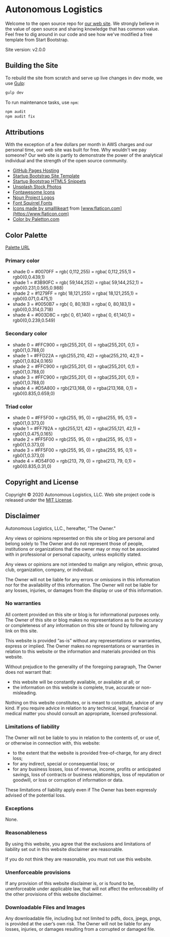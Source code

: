 # Autonomous Logistics

Welcome to the open source repo for [our web site](https://www.autonomouslogistics.co). We strongly believe in the value of open source and sharing knowledge that has common value. Feel free to dig around in our code and see how we've modified a free template from Start Bootstrap.

Site version: v2.0.0

## Building the Site

To rebuild the site from scratch and serve up live changes in dev mode, we use [Gulp](https://gulpjs.com/):

```bash
gulp dev
```

To run maintenance tasks, use `npm`:

```bash
npm audit
npm audit fix
```

## Attributions

With the exception of a few dollars per month in AWS charges and our personal time, our web site was built for free. Why wouldn't we pay someone? Our web site is partly to demonstrate the power of the analytical individual and the strength of the open source community.

* [GitHub Pages Hosting](https://pages.github.com/)
* [Startup Bootstrap Site Template](https://startbootstrap.com/template-overviews/agency)
* [Startup Bootstrap HTML5 Snippets](https://startbootstrap.com/snippets/)
* [Unsplash Stock Photos](https://unsplash.com)
* [Fontawesome Icons](https://fontawesome.com)
* [Noun Project Logos](https://thenounproject.com/S-Copinger/uploads/?i=11524)
* [Font Squirrel Fonts](https://www.fontsquirrel.com/fonts/sansation)
* [Icons made by smalllikeart](https://www.flaticon.com/authors/smalllikeart) from [www.flaticon.com](https://www.flaticon.com)
* [Color by Paletton.com](https://www.paletton.com)

## Color Palette

[Palette URL](http://paletton.com/#uid=33D0u0k++++qKZWAF+V+VAFZWqK)

### Primary color

* shade 0 = #0070FF = rgb(  0,112,255) = rgba(  0,112,255,1) = rgb0(0,0.439,1)
* shade 1 = #3B90FC = rgb( 59,144,252) = rgba( 59,144,252,1) = rgb0(0.231,0.565,0.988)
* shade 2 = #1279FF = rgb( 18,121,255) = rgba( 18,121,255,1) = rgb0(0.071,0.475,1)
* shade 3 = #0050B7 = rgb(  0, 80,183) = rgba(  0, 80,183,1) = rgb0(0,0.314,0.718)
* shade 4 = #003D8C = rgb(  0, 61,140) = rgba(  0, 61,140,1) = rgb0(0,0.239,0.549)

### Secondary color

* shade 0 = #FFC900 = rgb(255,201,  0) = rgba(255,201,  0,1) = rgb0(1,0.788,0)
* shade 1 = #FFD22A = rgb(255,210, 42) = rgba(255,210, 42,1) = rgb0(1,0.824,0.165)
* shade 2 = #FFC900 = rgb(255,201,  0) = rgba(255,201,  0,1) = rgb0(1,0.788,0)
* shade 3 = #FFC900 = rgb(255,201,  0) = rgba(255,201,  0,1) = rgb0(1,0.788,0)
* shade 4 = #D5A800 = rgb(213,168,  0) = rgba(213,168,  0,1) = rgb0(0.835,0.659,0)

### Triad color

* shade 0 = #FF5F00 = rgb(255, 95,  0) = rgba(255, 95,  0,1) = rgb0(1,0.373,0)
* shade 1 = #FF792A = rgb(255,121, 42) = rgba(255,121, 42,1) = rgb0(1,0.475,0.165)
* shade 2 = #FF5F00 = rgb(255, 95,  0) = rgba(255, 95,  0,1) = rgb0(1,0.373,0)
* shade 3 = #FF5F00 = rgb(255, 95,  0) = rgba(255, 95,  0,1) = rgb0(1,0.373,0)
* shade 4 = #D54F00 = rgb(213, 79,  0) = rgba(213, 79,  0,1) = rgb0(0.835,0.31,0)

## Copyright and License

Copyright &copy; 2020 Autonomous Logistics, LLC. Web site project code is released under the [MIT License](LICENSE.md).

## Disclaimer

Autonomous Logistics, LLC., hereafter, "The Owner."

Any views or opinions represented on this site or blog are personal
and belong solely to The Owner and do not represent those of people,
institutions or organizations that the owner may or may not be
associated with in professional or personal capacity, unless
explicitly stated.

Any views or opinions are not intended to malign any religion, ethnic
group, club, organization, company, or individual.

The Owner will not be liable for any errors or omissions in this
information nor for the availability of this information. The Owner
will not be liable for any losses, injuries, or damages from the
display or use of this information.

### No warranties

All content provided on this site or blog is for informational
purposes only. The Owner of this site or blog makes no representations as to
the accuracy or completeness of any information on this site or found
by following any link on this site.

This website is provided “as-is” without any representations or
warranties, express or implied.  The Owner makes no representations or
warranties in relation to this website or the information and
materials provided on this website.

Without prejudice to the generality of the foregoing paragraph, The
Owner does not warrant that:

* this website will be constantly available, or available at all; or
* the information on this website is complete, true, accurate or non-misleading.

Nothing on this website constitutes, or is meant to constitute, advice
of any kind.  If you require advice in relation to any technical,
legal, financial or medical matter you should consult an appropriate,
licensed professional.

### Limitations of liability

The Owner will not be liable to you in relation to the contents of, or
use of, or otherwise in connection with, this website:

* to the extent that the website is provided free-of-charge, for any direct loss;
* for any indirect, special or consequential loss; or
* for any business losses, loss of revenue, income, profits or anticipated savings, loss of contracts or business relationships, loss of reputation or goodwill, or loss or corruption of information or data.

These limitations of liability apply even if The Owner has been
expressly advised of the potential loss.

### Exceptions

None.

### Reasonableness

By using this website, you agree that the exclusions and limitations
of liability set out in this website disclaimer are reasonable.

If you do not think they are reasonable, you must not use this
website.

### Unenforceable provisions

If any provision of this website disclaimer is, or is found to be,
unenforceable under applicable law, that will not affect the
enforceability of the other provisions of this website disclaimer.

### Downloadable Files and Images

Any downloadable file, including but not limited to pdfs, docs, jpegs,
pngs, is provided at the user’s own risk. The Owner will not be liable
for any losses, injuries, or damages resulting from a corrupted or
damaged file.

